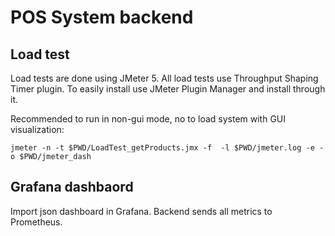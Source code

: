 # POS System backend
## Load test
Load tests are done using JMeter 5. All load tests use Throughput Shaping Timer plugin. To easily install use JMeter Plugin Manager and install through it.

Recommended to run in non-gui mode, no to load system with GUI visualization:
```
jmeter -n -t $PWD/LoadTest_getProducts.jmx -f  -l $PWD/jmeter.log -e -o $PWD/jmeter_dash
```

## Grafana dashbaord
Import json dashboard in Grafana. Backend sends all metrics to Prometheus.